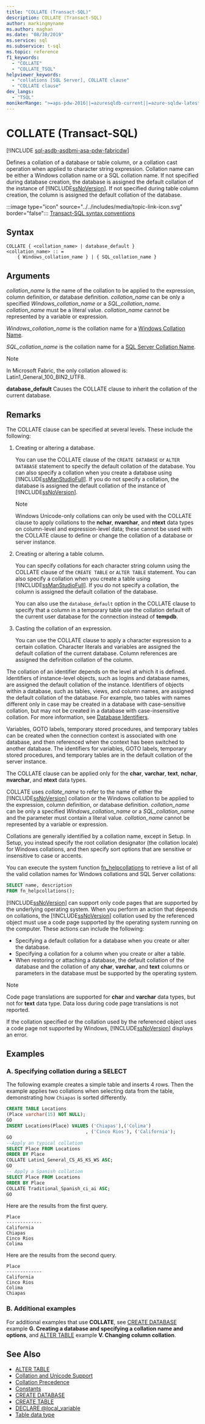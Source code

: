 ```yaml
---
title: "COLLATE (Transact-SQL)"
description: COLLATE (Transact-SQL)
author: markingmyname
ms.author: maghan
ms.date: "08/30/2019"
ms.service: sql
ms.subservice: t-sql
ms.topic: reference
f1_keywords:
  - "COLLATE"
  - "COLLATE_TSQL"
helpviewer_keywords:
  - "collations [SQL Server], COLLATE clause"
  - "COLLATE clause"
dev_langs:
  - "TSQL"
monikerRange: ">=aps-pdw-2016||=azuresqldb-current||=azure-sqldw-latest||>=sql-server-2016||>=sql-server-linux-2017||=azuresqldb-mi-current||=fabric"
---
```

# COLLATE (Transact-SQL)

[!INCLUDE [sql-asdb-asdbmi-asa-pdw-fabricdw](../../includes/applies-to-version/sql-asdb-asdbmi-asa-pdw-fabricdw.md)]

Defines a collation of a database or table column, or a collation cast operation when applied to character string expression. Collation name can be either a Windows collation name or a SQL collation name. If not specified during database creation, the database is assigned the default collation of the instance of [!INCLUDE[ssNoVersion](../../includes/ssnoversion-md.md)]. If not specified during table column creation, the column is assigned the default collation of the database.

:::image type="icon" source="../../includes/media/topic-link-icon.svg" border="false"::: [Transact-SQL syntax conventions](../../t-sql/language-elements/transact-sql-syntax-conventions-transact-sql.md)

## Syntax

```syntaxsql
COLLATE { <collation_name> | database_default }
<collation_name> :: =
    { Windows_collation_name } | { SQL_collation_name }
```

## Arguments

*collation_name*
Is the name of the collation to be applied to the expression, column definition, or database definition. *collation_name* can be only a specified *Windows_collation_name* or a *SQL_collation_name*. *collation_name* must be a literal value. *collation_name* cannot be represented by a variable or expression.

*Windows_collation_name* is the collation name for a [Windows Collation Name](../../t-sql/statements/windows-collation-name-transact-sql.md).

*SQL_collation_name* is the collation name for a [SQL Server Collation Name](../../t-sql/statements/sql-server-collation-name-transact-sql.md).

> [!NOTE]  
> In Microsoft Fabric, the only collation allowed is: Latin1_General_100_BIN2_UTF8.

**database_default**
Causes the COLLATE clause to inherit the collation of the current database.

## Remarks

The COLLATE clause can be specified at several levels. These include the following:

1. Creating or altering a database.

    You can use the COLLATE clause of the `CREATE DATABASE` or `ALTER DATABASE` statement to specify the default collation of the database. You can also specify a collation when you create a database using [!INCLUDE[ssManStudioFull](../../includes/ssmanstudiofull-md.md)]. If you do not specify a collation, the database is assigned the default collation of the instance of [!INCLUDE[ssNoVersion](../../includes/ssnoversion-md.md)].

    > [!NOTE]
    > Windows Unicode-only collations can only be used with the COLLATE clause to apply collations to the **nchar**, **nvarchar**, and **ntext** data types on column-level and expression-level data; these cannot be used with the COLLATE clause to define or change the collation of a database or server instance.

2. Creating or altering a table column.

    You can specify collations for each character string column using the COLLATE clause of the `CREATE TABLE` or `ALTER TABLE` statement. You can also specify a collation when you create a table using [!INCLUDE[ssManStudioFull](../../includes/ssmanstudiofull-md.md)]. If you do not specify a collation, the column is assigned the default collation of the database.

    You can also use the `database_default` option in the COLLATE clause to specify that a column in a temporary table use the collation default of the current user database for the connection instead of **tempdb**.

3. Casting the collation of an expression.

    You can use the COLLATE clause to apply a character expression to a certain collation. Character literals and variables are assigned the default collation of the current database. Column references are assigned the definition collation of the column.

The collation of an identifier depends on the level at which it is defined. Identifiers of instance-level objects, such as logins and database names, are assigned the default collation of the instance. Identifiers of objects within a database, such as tables, views, and column names, are assigned the default collation of the database. For example, two tables with names different only in case may be created in a database with case-sensitive collation, but may not be created in a database with case-insensitive collation. For more information, see [Database Identifiers](../../relational-databases/databases/database-identifiers.md).

Variables, GOTO labels, temporary stored procedures, and temporary tables can be created when the connection context is associated with one database, and then referenced when the context has been switched to another database. The identifiers for variables, GOTO labels, temporary stored procedures, and temporary tables are in the default collation of the server instance.

The COLLATE clause can be applied only for the **char**, **varchar**, **text**, **nchar**, **nvarchar**, and **ntext** data types.

COLLATE uses *collate_name* to refer to the name of either the [!INCLUDE[ssNoVersion](../../includes/ssnoversion-md.md)] collation or the Windows collation to be applied to the expression, column definition, or database definition. *collation_name* can be only a specified *Windows_collation_name* or a *SQL_collation_name* and the parameter must contain a literal value. *collation_name* cannot be represented by a variable or expression.

Collations are generally identified by a collation name, except in Setup. In Setup, you instead specify the root collation designator (the collation locale) for Windows collations, and then specify sort options that are sensitive or insensitive to case or accents.

You can execute the system function [fn_helpcollations](../../relational-databases/system-functions/sys-fn-helpcollations-transact-sql.md) to retrieve a list of all the valid collation names for Windows collations and SQL Server collations:

```sql
SELECT name, description
FROM fn_helpcollations();
```

[!INCLUDE[ssNoVersion](../../includes/ssnoversion-md.md)] can support only code pages that are supported by the underlying operating system. When you perform an action that depends on collations, the [!INCLUDE[ssNoVersion](../../includes/ssnoversion-md.md)] collation used by the referenced object must use a code page supported by the operating system running on the computer. These actions can include the following:

- Specifying a default collation for a database when you create or alter the database.
- Specifying a collation for a column when you create or alter a table.
- When restoring or attaching a database, the default collation of the database and the collation of any **char**, **varchar**, and **text** columns or parameters in the database must be supported by the operating system.

> [!NOTE]
> Code page translations are supported for **char** and **varchar** data types, but not for **text** data type. Data loss during code page translations is not reported.
>
> If the collation specified or the collation used by the referenced object uses a code page not supported by Windows, [!INCLUDE[ssNoVersion](../../includes/ssnoversion-md.md)] displays an error.

## Examples

### A. Specifying collation during a SELECT

The following example creates a simple table and inserts 4 rows. Then the example applies two collations when selecting data from the table, demonstrating how `Chiapas` is sorted differently.

```sql
CREATE TABLE Locations
(Place varchar(15) NOT NULL);
GO
INSERT Locations(Place) VALUES ('Chiapas'),('Colima')
                             , ('Cinco Rios'), ('California');
GO
--Apply an typical collation
SELECT Place FROM Locations
ORDER BY Place
COLLATE Latin1_General_CS_AS_KS_WS ASC;
GO
-- Apply a Spanish collation
SELECT Place FROM Locations
ORDER BY Place
COLLATE Traditional_Spanish_ci_ai ASC;
GO
```

Here are the results from the first query.

```output
Place
-------------
California
Chiapas
Cinco Rios
Colima
```

Here are the results from the second query.

```output
Place
-------------
California
Cinco Rios
Colima
Chiapas
```

### B. Additional examples

For additional examples that use **COLLATE**, see [CREATE DATABASE](../../t-sql/statements/create-database-transact-sql.md#examples) example **G. Creating a database and specifying a collation name and options**, and [ALTER TABLE](../../t-sql/statements/alter-table-transact-sql.md#alter_column) example **V. Changing column collation**.

## See Also

- [ALTER TABLE](../../t-sql/statements/alter-table-transact-sql.md)
- [Collation and Unicode Support](../../relational-databases/collations/collation-and-unicode-support.md)
- [Collation Precedence](../../t-sql/statements/collation-precedence-transact-sql.md)
- [Constants](../../t-sql/data-types/constants-transact-sql.md)
- [CREATE DATABASE](../../t-sql/statements/create-database-transact-sql.md)
- [CREATE TABLE](../../t-sql/statements/create-table-transact-sql.md)
- [DECLARE @local_variable](../../t-sql/language-elements/declare-local-variable-transact-sql.md)
- [Table data type](../../t-sql/data-types/table-transact-sql.md)
